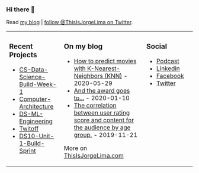 ### Hi there 👋

Read [my blog](https://medium.com/@ThisIsJorgeLima) | [follow @ThisIsJorgeLima on Twitter](https://twitter.com/ThisIsJorgeLima).

<table><tr><td valign="top">

### Recent Projects
<!-- recent_projects starts -->
* [CS-Data-Science-Build-Week-1](https://github.com/ThisIsJorgeLima/CS-Data-Science-Build-Week-1)
* [Computer-Architecture](https://github.com/ThisIsJorgeLima/Computer-Architecture) 
* [DS-ML-Engineering](https://github.com/ThisIsJorgeLima/DS-ML-Engineering-)
* [Twitoff](https://github.com/ThisIsJorgeLima/twitoff_DS10)
* [DS10-Unit-1-Build-Sprint](https://github.com/ThisIsJorgeLima/DS10_Unit_1_Build_Sprint) 
<!-- recent_releases ends -->
</td><td valign="top">


### On my blog
<!-- blog starts -->
* [How to predict movies with K-Nearest-Neighbors (KNN)](https://medium.com/@ThisIsJorgeLima/how-to-predict-movies-with-k-nearest-neighbors-knn-714aaaf12791) - 2020-05-29
* [And the award goes to...](https://medium.com/@ThisIsJorgeLima/and-the-award-goes-to-f1896ba2efbe) - 2020-01-10
* [The correlation between user rating score and content for the audience by age group.](https://medium.com/@ThisIsJorgeLima/the-correlation-between-user-rating-score-and-content-for-the-audience-by-age-group-4539a9f230a7) - 2019-11-21

More on [ThisIsJorgeLima.com](https://ThisIsJorgeLima.com/)
<!-- blog ends -->
</td><td valign="top">

### Social
<!-- Social starts -->
* [Podcast](https://mailchi.mp/db9640dec7a5/a-month-of-saturdays)
* [Linkedin](https://linkedin.com/in/jorgelima)
* [Facebook](https://www.facebook.com/ThisIsJorgeLima/)
* [Twitter](https://twitter.com/ThisIsJorgeLima)
<!-- Social ends -->
</td><td valign="top">



